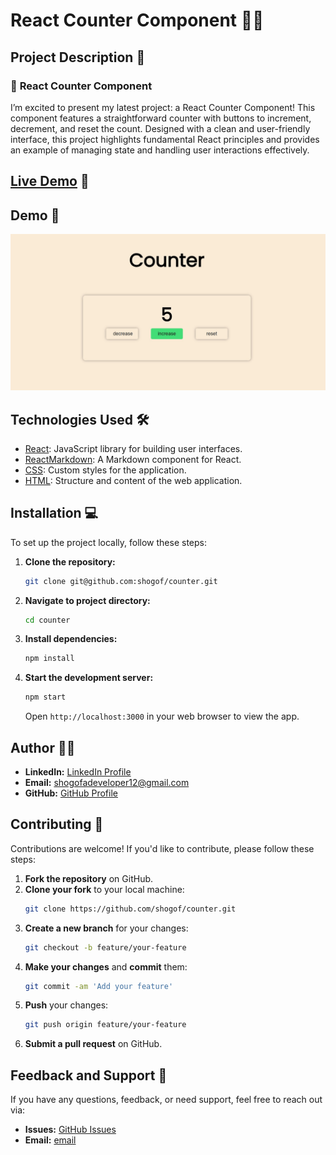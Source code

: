 # React Counter Component 📝✨

## Project Description 🧠

### 🎨 **React Counter Component**

I’m excited to present my latest project: a React Counter Component! This component features a straightforward counter with buttons to increment, decrement, and reset the count. Designed with a clean and user-friendly interface, this project highlights fundamental React principles and provides an example of managing state and handling user interactions effectively.

## [Live Demo](https://counter-mini-proj-mj9yxid3d-shogofs-projects.vercel.app/) 🎥

## Demo 📸

![Markdown Previewer Screenshot](./public/images/s.jpg)

## Technologies Used 🛠️

- [React](https://reactjs.org/): JavaScript library for building user interfaces.
- [ReactMarkdown](https://github.com/remarkjs/react-markdown): A Markdown component for React.
- [CSS](https://developer.mozilla.org/en-US/docs/Web/CSS): Custom styles for the application.
- [HTML](https://developer.mozilla.org/en-US/docs/Web/HTML): Structure and content of the web application.

## Installation 💻

To set up the project locally, follow these steps:

1. **Clone the repository:**

   ```bash
   git clone git@github.com:shogof/counter.git
   ```

2. **Navigate to project directory:**

   ```bash
   cd counter
   ```

3. **Install dependencies:**

   ```bash
   npm install
   ```

4. **Start the development server:**

   ```bash
   npm start
   ```

   Open `http://localhost:3000` in your web browser to view the app.

## Author 👩‍💻

- **LinkedIn:** [LinkedIn Profile](www.linkedin.com/in/shegofa-developer-aa362030b)
- **Email:** shogofadeveloper12@gmail.com
- **GitHub:** [GitHub Profile](https://github.com/shogof)

## Contributing 🤝

Contributions are welcome! If you'd like to contribute, please follow these steps:

1. **Fork the repository** on GitHub.
2. **Clone your fork** to your local machine:
   ```bash
   git clone https://github.com/shogof/counter.git
   ```
3. **Create a new branch** for your changes:
   ```bash
   git checkout -b feature/your-feature
   ```
4. **Make your changes** and **commit** them:
   ```bash
   git commit -am 'Add your feature'
   ```
5. **Push** your changes:
   ```bash
   git push origin feature/your-feature
   ```
6. **Submit a pull request** on GitHub.

## Feedback and Support 💬

If you have any questions, feedback, or need support, feel free to reach out via:

- **Issues:** [GitHub Issues](https://github.com/shogof/random-quote/issues)
- **Email:** [email](shogofadeveloper12@gmail.com)
